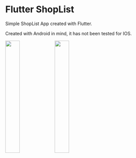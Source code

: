 # Flutter ShopList

Simple ShopList App created with Flutter.

Created with Android in mind, it has not been tested for IOS.

<img src="https://user-images.githubusercontent.com/21291813/114953215-4815bb00-9e2e-11eb-9271-2a493d2f0c10.png" width="30%"></img> <img src="https://user-images.githubusercontent.com/21291813/114953220-49df7e80-9e2e-11eb-999f-4759e8987349.png" width="30%"></img> 
